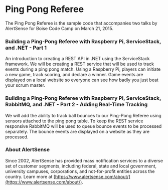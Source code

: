 # Ping Pong Referee #

The Ping Pong Referee is the sample code that accompanies two talks by AlertSense for Boise Code Camp on March 21, 2015. 

### Building a Ping-Pong Referee with Raspberry Pi, ServiceStack, and .NET - Part 1 ###

An introduction to creating a REST API in .NET using the ServiceStack framework.  We will be creating a REST service that will be used to track events during a ping pong match. Using a Raspberry Pi, players can initiate a new game, track scoring, and declare a winner. Game events are displayed on a local website so everyone can see how badly you just beat your scrum master.


### Building a Ping-Pong Referee with Raspberry Pi, ServiceStack, RabbitMQ,  and .NET - Part 2 - Adding Real-Time Tracking ###

We will add the ability to track ball bounces to our Ping-Pong Referee using sensors attached to the ping pong table.  To keep the REST service responsive RabbitMQ will be used to queue bounce events to be processed separately.   The bounce events are displayed on a website as they are processed.

### About AlertSense ###

Since 2002, AlertSense has provided mass notification services to a diverse set of customer segments, including federal, state and local government, university campuses, corporations, and not-for-profit entities across the country.  Learn more at [https://www.alertsense.com/about/](https://www.alertsense.com/about/).